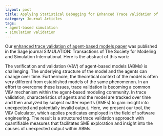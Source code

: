 ```yaml
---
layout: post
title: Applying Statistical Debugging for Enhanced Trace Validation of Agent-based Models
category: Journal Articles
tags: 
- agent-based simulation
- simulation validation
---
```


Our <a href="hamdikavak.com/publications/download/SIMULATION_2016_Accepted.pdf" target="_blank">enhanced trace validation of agent-based models paper</a> was published in the Sage journal SIMULATION: Transactions of The Society for Modeling and Simulation International. Here is the abstract of this work:

The verification and validation (V&V) of agent-based models (ABMs) is challenging. The underlying structure of the model and the agents can change over time. Furthermore, the theoretical context of the model is often very different from established models of the same phenomenon. In an effort to overcome these issues, trace validation is becoming a common V&V mechanism within the agent-based modeling community. In trace validation, characteristics of agents and the model are tracked over time and then analyzed by subject matter experts (SMEs) to gain insight into unexpected and potentially invalid output. Here, we present our tool, the V&V Calculator, which applies predicates employed in the field of software engineering. The result is a structured trace validation approach with quantifiable measures that facilitates SME exploration and insight into the causes of unexpected output within ABMs.
